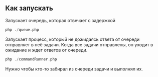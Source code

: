 ## Как запускать

Запускает очередь, которая отвечает с задержкой
```php
php ./queue.php 
```

Запускает процесс, который не дожидаясь ответа от очереди отправляет в неё задачи.
Когда все задачи отправлены, он уходит в ожидание и ждет ответов от очереди.
```php
php ./commandRunner.php
```

Нужно чтобы кто-то забирал из очереди задачи и выполнял их.
